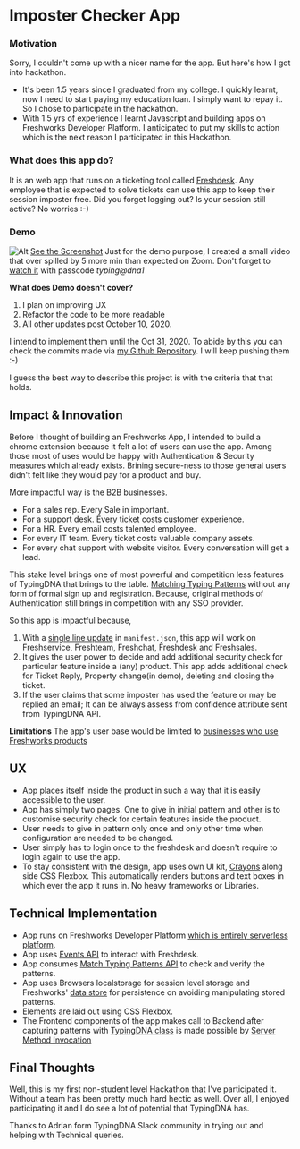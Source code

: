 # Imposter Checker App

### Motivation
Sorry, I couldn't come up with a nicer name for the app. But here's how I got into hackathon.

- It's been 1.5 years since I graduated from my college. I quickly learnt, now I need to start paying my education loan. I simply want to repay it. So I chose to participate in the hackathon.
- With 1.5 yrs of experience I learnt Javascript and building apps on Freshworks Developer Platform. I anticipated to put my skills to action which is the next reason I participated in this Hackathon.

### What does this app do?

It is an web app that runs on a ticketing tool called [Freshdesk](https://freshdesk.com/). Any employee that is expected to solve tickets can use this app to keep their session imposter free. Did you forget logging out? Is your session still active? No worries :-)

### Demo
![Alt](https://i.ibb.co/4FbDRR1/image.png)
[See the Screenshot](https://ibb.co/YN5KBB0)
Just for the demo purpose, I created a small video that over spilled by 5 more min than expected on Zoom. Don't forget to [watch it](https://freshworks.zoom.us/rec/share/0xljtqiEM_CPgfch8Q2b7Cdou584Ib9RrsfNVTcOmbCgAwLOVFUaWyUgyFAJnCFR.oYUB5IGNdJIR5ndP) with passcode *typing@dna1*

**What does Demo doesn't cover?**
1. I plan on improving UX
2. Refactor the code to be more readable
3. All other updates post October 10, 2020.

I intend to implement them until the Oct 31, 2020. To abide by this you can check the commits made via [my Github Repository](https://github.com/Saif-Shines/imposter-checker-app). I will keep pushing them :-)

I guess the best way to describe this project is with the criteria that that holds.

## Impact & Innovation
Before I thought of building an Freshworks App, I intended to build a chrome extension because it felt a lot of users can use the app. Among those most of uses would be happy with Authentication & Security measures which already exists. Brining secure-ness to those general users didn't felt like they would pay for a product and buy.

More impactful way is the B2B businesses.

- For a sales rep. Every Sale in important.
- For a support desk. Every ticket costs customer experience.
- For a HR. Every email costs talented employee.
- For every IT team. Every ticket costs valuable company assets.
- For every chat support with website visitor. Every conversation will get a lead.

This stake level brings one of most powerful and competition less features of TypingDNA that brings to the table. [Matching Typing Patterns](https://api.typingdna.com/#api-Optional-matchTypingPattern) without any form of formal sign up and registration. Because, original methods of Authentication still brings in competition with any SSO provider.

So this app is impactful because,
1. With a [single line update](https://github.com/Saif-Shines/imposter-checker-app/blob/e4d6df393b39852ff013f584a2016dd42177230c/manifest.json#L4) in `manifest.json`, this app will work on Freshservice, Freshteam, Freshchat, Freshdesk and Freshsales.
2. It gives the user power to decide and add additional security check for particular feature inside a (any) product. This app adds additional check for Ticket Reply, Property change(in demo), deleting and closing the ticket.
3. If the user claims that some imposter has used the feature or may be replied an email; It can be always assess from confidence attribute sent from TypingDNA API.

**Limitations**
The app's user base would be limited to [businesses who use Freshworks products](https://getlatka.com/companies/freshworks#:~:text=Freshworks%20has%20150K%20customers.)

## UX

- App places itself inside the product in such a way that it is easily accessible to the user.
- App has simply two pages. One to give in initial pattern and other is to customise security check for certain features inside the product.
- User needs to give in pattern only once and only other time when configuration are needed to be changed.
- User simply has to login once to the freshdesk and doesn't require to login again to use the app.
- To stay consistent with the design, app uses own UI kit, [Crayons](https://crayons.freshworks.com/) along side CSS Flexbox. This automatically renders buttons and text boxes in which ever the app it runs in. No heavy frameworks or Libraries.

## Technical Implementation

- App runs on Freshworks Developer Platform [which is entirely serverless platform](https://www.freshworks.com/saas/how-developers-go-serverless-on-the-freshworks-platform-blog/).
- App uses [Events API](https://developers.freshdesk.com/v2/docs/events-api/#) to interact with Freshdesk.
- App consumes [Match Typing Patterns API](https://api.typingdna.com/#api-Optional-matchTypingPattern) to check and verify the patterns.
- App uses Browsers localstorage for session level storage and Freshworks' [data store](https://developers.freshdesk.com/v2/docs/data-storage/) for persistence on avoiding manipulating stored patterns.
- Elements are laid out using CSS Flexbox.
- The Frontend components of the app makes call to Backend after capturing patterns with [TypingDNA class](https://api.typingdna.com/#api-capture-class) is made possible by [Server Method Invocation](https://developers.freshdesk.com/v2/docs/server-method-invocation/)

## Final Thoughts

Well, this is my first non-student level Hackathon that I've participated it. Without a team has been pretty much hard hectic as well. Over all, I enjoyed participating it and I do see a lot of potential that TypingDNA has.

Thanks to Adrian form TypingDNA Slack community in trying out and helping with Technical queries.

